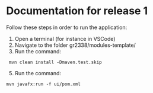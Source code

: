 # Documentation for release 1
Follow these steps in order to run the application:
1. Open a terminal (for instance in VSCode)
2. Navigate to the folder gr2338/modules-template/
3. Run the command:
```
 mvn clean install -Dmaven.test.skip
```
5. Run the command:
```
mvn javafx:run -f ui/pom.xml
```
